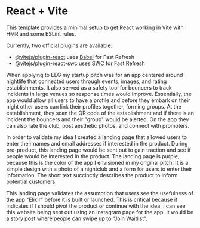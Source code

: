 # React + Vite

This template provides a minimal setup to get React working in Vite with HMR and some ESLint rules.

Currently, two official plugins are available:

- [@vitejs/plugin-react](https://github.com/vitejs/vite-plugin-react/blob/main/packages/plugin-react/README.md) uses [Babel](https://babeljs.io/) for Fast Refresh
- [@vitejs/plugin-react-swc](https://github.com/vitejs/vite-plugin-react-swc) uses [SWC](https://swc.rs/) for Fast Refresh


When applying to EEG my startup pitch was for an app centered around nightlife that connected users through events, images, and rating establishments. It also served as a safety tool for bouncers to track incidents in large venues so response times would improve. Essentially, the app would allow all users to have a profile and before they embark on their night other users can link their profiles together, forming groups. At the establishment, they scan the QR code of the establishment and if there is an incident the bouncers and their "group" would be alerted. On the app they can also rate the club, post aesthetic photos, and connect with promoters.

In order to validate my idea I created a landing page that allowed users to enter their names and email addresses if interested in the product. During pre-product, this landing page would be sent out to gain traction and see if people would be interested in the product. The landing page is purple, because this is the color of the app I envisioned in my original pitch. It is a simple design with a photo of a nightclub and a form for users to enter their information. The short text succinctly describes the product to inform potential customers.

This landing page validates the assumption that users see the usefulness of the app "Elixir" before it is built or launched. This is critical because it indicates if I should pivot the product or continue with the idea. I can see this website being sent out using an Instagram page for the app. It would be a story post where people can swipe up to "Join Waitlist".